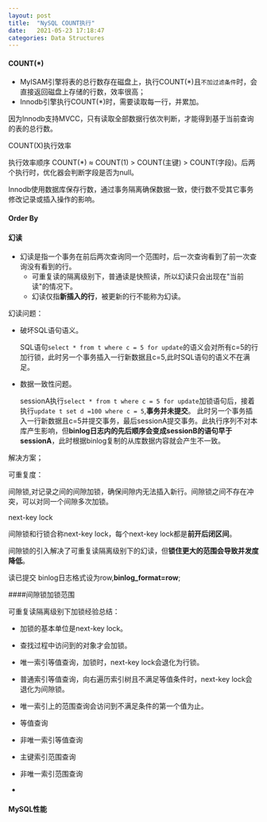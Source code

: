 ```yaml
---
layout: post
title:  "NySQL COUNT执行"
date:   2021-05-23 17:18:47
categories: Data Structures
---
```


#### COUNT(*)

* MyISAM引擎将表的总行数存在磁盘上，执行COUNT(*)且`不加过滤条件`时，会直接返回磁盘上存储的行数，效率很高；
* Innodb引擎执行COUNT(*)时，需要读取每一行，并累加。

因为Innodb支持MVCC，只有读取全部数据行依次判断，才能得到基于当前查询的表的总行数。


COUNT(X)执行效率

执行效率顺序 COUNT(*) ≈ COUNT(1) > COUNT(主键) > COUNT(字段)。后两个执行时，优化器会判断字段是否为null。

Innodb使用数据库保存行数，通过事务隔离确保数据一致，使行数不受其它事务修改记录或插入操作的影响。



#### Order By










#### 幻读

* 幻读是指一个事务在前后两次查询同一个范围时，后一次查询看到了前一次查询没有看到的行。
    * 可重复读的隔离级别下，普通读是快照读，所以幻读只会出现在"当前读"的情况下。
    * 幻读仅指**新插入的行**，被更新的行不能称为幻读。
    
    
幻读问题：

* 破坏SQL语句语义。
    
    SQL语句`select * from t where c = 5 for update`的语义会对所有c=5的行加行锁，此时另一个事务插入一行新数据且c=5,此时SQL语句的语义不在满足。
    
* 数据一致性问题。

    sessionA执行`select * from t where c = 5 for update`加锁语句后，接着执行`update t set d =100 where c = 5`,**事务并未提交**。
    此时另一个事务插入一行新数据且c=5并提交事务，最后sessionA提交事务。此执行序列不对本库产生影响，但**binlog日志内的先后顺序会变成sessionB的语句早于
    sessionA**，此时根据binlog复制的从库数据内容就会产生不一致。



解决方案；

可重复度：

间隙锁,对记录之间的间隙加锁，确保间隙内无法插入新行。间隙锁之间不存在冲突，可以对同一个间隙多次加锁。

next-key lock

间隙锁和行锁合称next-key lock，每个next-key lock都是**前开后闭区间**。

间隙锁的引入解决了可重复读隔离级别下的幻读，但**锁住更大的范围会导致并发度降低**。


读已提交
binlog日志格式设为row,**binlog_format=row**;



####间隙锁加锁范围

可重复读隔离级别下加锁经验总结：

* 加锁的基本单位是next-key lock。
* 查找过程中访问到的对象才会加锁。
* 唯一索引等值查询，加锁时，next-key lock会退化为行锁。
* 普通索引等值查询，向右遍历索引树且不满足等值条件时，next-key lock会退化为间隙锁。
* 唯一索引上的范围查询会访问到不满足条件的第一个值为止。

* 等值查询

* 非唯一索引等值查询

* 主键索引范围查询

* 非唯一索引范围查询

* 


#### MySQL性能


